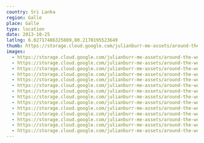 ```yaml
---
country: Sri Lanka
region: Galle
place: Galle
type: location
date: 2013-10-25
latlng: 6.02717486325089,80.2170195523649
thumb: https://storage.cloud.google.com/julianburr-me-assets/around-the-world/sri-lanka/galle/IMG_0506--thumb.JPG
images:
  - https://storage.cloud.google.com/julianburr-me-assets/around-the-world/sri-lanka/galle/IMG_0509.JPG
  - https://storage.cloud.google.com/julianburr-me-assets/around-the-world/sri-lanka/galle/IMG_0518.JPG
  - https://storage.cloud.google.com/julianburr-me-assets/around-the-world/sri-lanka/galle/IMG_0486.JPG
  - https://storage.cloud.google.com/julianburr-me-assets/around-the-world/sri-lanka/galle/IMG_0498.JPG
  - https://storage.cloud.google.com/julianburr-me-assets/around-the-world/sri-lanka/galle/IMG_0487.JPG
  - https://storage.cloud.google.com/julianburr-me-assets/around-the-world/sri-lanka/galle/IMG_0516.JPG
  - https://storage.cloud.google.com/julianburr-me-assets/around-the-world/sri-lanka/galle/IMG_0513.JPG
  - https://storage.cloud.google.com/julianburr-me-assets/around-the-world/sri-lanka/galle/IMG_0506.JPG
  - https://storage.cloud.google.com/julianburr-me-assets/around-the-world/sri-lanka/galle/IMG_0482.JPG
  - https://storage.cloud.google.com/julianburr-me-assets/around-the-world/sri-lanka/galle/IMG_0489.JPG
  - https://storage.cloud.google.com/julianburr-me-assets/around-the-world/sri-lanka/galle/IMG_0490.JPG
  - https://storage.cloud.google.com/julianburr-me-assets/around-the-world/sri-lanka/galle/IMG_0503.JPG
  - https://storage.cloud.google.com/julianburr-me-assets/around-the-world/sri-lanka/galle/IMG_0485.JPG
  - https://storage.cloud.google.com/julianburr-me-assets/around-the-world/sri-lanka/galle/IMG_0526.JPG
---
```

